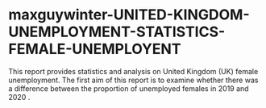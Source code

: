 # maxguywinter-UNITED-KINGDOM-UNEMPLOYMENT-STATISTICS-FEMALE-UNEMPLOYENT
 This report provides statistics and analysis on United Kingdom (UK) female unemployment. The first aim of this report is to examine whether there was a difference between the proportion of unemployed females in 2019 and 2020 . 
